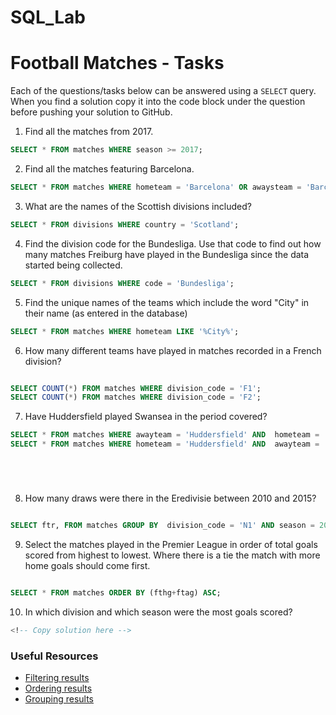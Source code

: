 # SQL_Lab
# Football Matches - Tasks

Each of the questions/tasks below can be answered using a `SELECT` query. When you find a solution copy it into the code block under the question before pushing your solution to GitHub.

1) Find all the matches from 2017.

```sql
SELECT * FROM matches WHERE season >= 2017;


```

2) Find all the matches featuring Barcelona.

```sql
SELECT * FROM matches WHERE hometeam = 'Barcelona' OR awaysteam = 'Barcelona'


```

3) What are the names of the Scottish divisions included?

```sql
SELECT * FROM divisions WHERE country = 'Scotland';


```

4) Find the division code for the Bundesliga. Use that code to find out how many matches Freiburg have played in the Bundesliga since the data started being collected.

```sql
SELECT * FROM divisions WHERE code = 'Bundesliga';


```

5) Find the unique names of the teams which include the word "City" in their name (as entered in the database)

```sql
SELECT * FROM matches WHERE hometeam LIKE '%City%';

```

6) How many different teams have played in matches recorded in a French division?

```sql

SELECT COUNT(*) FROM matches WHERE division_code = 'F1';
SELECT COUNT(*) FROM matches WHERE division_code = 'F2';

```

7) Have Huddersfield played Swansea in the period covered?
```sql
SELECT * FROM matches WHERE awayteam = 'Huddersfield' AND  hometeam = 'Swansea';
SELECT * FROM matches WHERE hometeam = 'Huddersfield' AND  awayteam = 'Swansea';






```

8) How many draws were there in the Eredivisie between 2010 and 2015?

```sql

SELECT ftr, FROM matches GROUP BY  division_code = 'N1' AND season = 2010 BETWEEN 2015;

```

9) Select the matches played in the Premier League in order of total goals scored from highest to lowest. Where there is a tie the match with more home goals should come first.

```sql

SELECT * FROM matches ORDER BY (fthg+ftag) ASC;

```

10) In which division and which season were the most goals scored?

```sql
<!-- Copy solution here -->


```

### Useful Resources

- [Filtering results](https://www.w3schools.com/sql/sql_where.asp)
- [Ordering results](https://www.w3schools.com/sql/sql_orderby.asp)
- [Grouping results](https://www.w3schools.com/sql/sql_groupby.asp)
